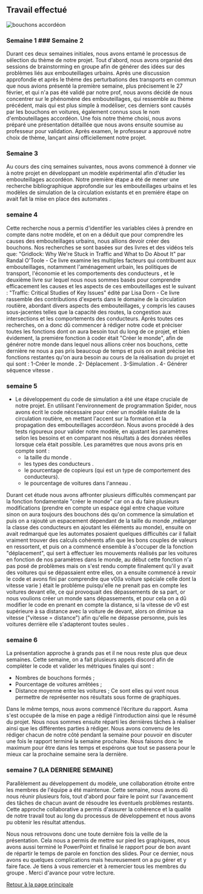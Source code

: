 ## Travail effectué 

![bouchons accordéon ](https://www.google.com/url?sa=i&url=https%3A%2F%2Fwww.leparisien.fr%2Finfo-paris-ile-de-france-oise%2Ftransports%2Fgrand-paris-le-matin-sur-lautoroute-67-de-votre-temps-de-trajet-se-passe-dans-les-bouchons-08-11-2022-U3ZLUH7XORG5VPAZSPVUMZQPHA.php&psig=AOvVaw05LmIy6fDx179hxN0z1FOG&ust=1714484667314000&source=images&cd=vfe&opi=89978449&ved=0CBIQjRxqFwoTCPjfvZ7H54UDFQAAAAAdAAAAABAE)
### Semaine 1  ### Semaine 2

Durant ces deux semaines initiales, nous avons entamé le processus de sélection du thème de notre projet. Tout d'abord, nous avons organisé des sessions de brainstorming en groupe afin de générer des idées sur des problèmes liés aux embouteillages urbains. Après une discussion approfondie et après le thème des perturbations des transports en commun que nous avions présenté la première semaine, plus précisement le 27 février, et qui n'a pas été validé par notre prof, nous avons décidé de nous concentrer sur le phénomène des embouteillages, qui ressemble au thème précédent, mais qui est plus simple à modéliser, ces derniers sont causés par les bouchons en voitures, également connus sous le nom d'embouteillages accordéon. Une fois notre thème choisi, nous avons préparé une présentation détaillée que nous avons ensuite soumise au professeur pour validation. Après examen, le professeur a approuvé notre choix de thème, lançant ainsi officiellement notre projet.
### Semaine 3

Au cours des cinq semaines suivantes, nous avons commencé à donner vie à notre projet en développant un modèle expérimental afin d'étudier les embouteillages accordéon. Notre première étape a été de mener une recherche bibliographique approfondie sur les embouteillages urbains et les modèles de simulation de la circulation existants et en premiére étape on avait fait la mise en place des automates .
### semaine 4

Cette recherche nous a permis d'identifier les variables clées à prendre en compte dans notre modèle, et on en a déduit que pour comprendre les causes des embouteillages urbains, nous allions devoir créer des bouchons.
Nos recherches se sont basées sur des livres et des vidéos tels que:
"Gridlock: Why We're Stuck in Traffic and What to Do About It" par Randal O'Toole - Ce livre examine les multiples facteurs qui contribuent aux embouteillages, notamment l'aménagement urbain, les politiques de transport, l'économie et les comportements des conducteurs , et le deuxième livre sur lequel nous nous sommes basés pour comprendre efficacement les causes et les aspects de ces embouteillages est le suivant :
"Traffic: Critical Studies of Key Issues" édité par Lisa Dorn - Ce livre rassemble des contributions d'experts dans le domaine de la circulation routière, abordant divers aspects des embouteillages, y compris les causes sous-jacentes telles que la capacité des routes, la congestion aux intersections et les comportements des conducteurs.
Après toutes ces recherches, on a donc dû commencer à rédiger notre code et préciser toutes les fonctions dont on aura besoin tout du long de ce projet, et bien évidement, la premiére fonction à coder était "Créer le monde", afin de générer notre monde dans lequel nous allions créer nos bouchons, cette dernière ne nous a pas pris beaucoup de temps et puis on avait précise les fonctions restantes qu'on aura besoin au cours de la réalisation du projet et qui sont :
1-Créer le monde .
2- Déplacement .
3-Simulation .
4- Générer séquence vitesse .

### semaine 5
- Le développement du code de simulation a été une étape cruciale de notre projet. En utilisant l'environnement de programmation Spider, nous avons écrit le code nécessaire pour créer un modèle réaliste de la circulation routière, en mettant l'accent sur la formation et la propagation des embouteillages accordéon. Nous avons procédé à des tests rigoureux pour valider notre modèle, en ajustant les paramètres selon les besoins  et en comparant nos résultats à des données réelles lorsque cela était possible.
Les paramétres que nous avons pris en compte sont :
   - la taille du monde .
   - les types des conducteurs .
   - le pourcentage de copieurs (qui est un type de comportement des conducteurs).
   - le pourcentage de voitures dans l'anneau .

Durant cet étude nous avons affronter plusieurs difficultés commençant par la fonction fondamentale "créer le monde" car on a du faire plusieurs modifications (prendre en compte un espace égal entre chaque voiture sinon on aura toujours des bouchons dés qu'on commence la simulation et puis on a rajouté un espacement dépendant de la taille du monde ,mélanger la classe des conducteurs en ajoutant les éléments au monde), ensuite on avait redmarqué que les automates posaient quelques difficultés car il fallait vraiment trouver des calculs cohérents afin que les bons couples de valeurs en ressortent, et puis on a commencé ensemble à s'occuper de la fonction "déplacement", qui sert à effectuer les mouvements réalisés par les voitures en fonction de nos paramètres dans le monde, au début cette fonction n'a pas posé de problèmes  mais on s'est rendu compte finalement qu'il y avait des voitures qui se dépassaient entre elles, on a ensuite commencé à revoir le code et avons fini par comprendre que v0(la voiture spéciale celle dont la vitesse varie ) était le probléme puisqu'elle ne prenait pas en compte les voitures devant elle, ce qui provoquait des dépassements de sa part, or nous voulions créer un monde sans dépassements, et pour cela on a dû modifier le code en prenant en compte la distance, si la vitesse de v0 est supérieure à sa distance avec la voiture de devant, alors on diminue sa vitesse ("vitesse = distance") afin qu'elle ne dépasse personne, puis les voitures derrière elle s'adapteront toutes seules .

### semaine 6
La présentation approche à grands pas et il ne nous reste plus que deux semaines. Cette semaine, on a fait plusieurs appels discord afin de compléter le code et valider les métriques finales qui sont :
   - Nombres de bouchons formés ;
   - Pourcentage de voitures arrêtées ;
   - Distance moyenne entre les voitures ;
Ce sont elles qui vont nous permettre de représenter nos résultats sous forme de graphiques.


Dans le même temps, nous avons commencé l’écriture du rapport. Asma s'est occupée de la mise en page a rédigé l’introduction ainsi que le résumé du projet. Nous nous sommes ensuite réparti les dernières tâches à réaliser ainsi que les différentes parties à rédiger. Nous avons convenu de les rédiger chacun de notre côté pendant la semaine pour pouvoir en discuter une fois le rapport terminé la semaine prochaine. Nous faisons donc le maximum pour être dans les temps et espérons que tout se passera pour le mieux car la prochaine semaine sera la dernière.


### semaine 7 (LA DERNIERE SEMAINE)
Parallèlement au développement du modèle, une collaboration étroite entre les membres de l'équipe a été maintenue. Cette semaine, nous avons dû nous réunir plusieurs fois, tout d'abord pour faire le point sur l'avancement des tâches de chacun avant de résoudre les éventuels problèmes restants. Cette approche collaborative a permis d'assurer la cohérence et la qualité de notre travail tout au long du processus de développement et nous avons pu obtenir les résultat attendus.

Nous nous retrouvons donc une toute dernière fois la veille de la présentation. 
Cela nous a permis de mettre sur pied les graphiques, nous avons aussi terminé le PowerPoint et finalisé le rapport pour de bon avant de répartir le temps de parole en fonction des slides. Pour ce dernier, nous avons eu quelques complications mais heureusement on a pu gérer et y faire face. 
Je tiens à vous remercier et à remercier tous les membres du groupe .
Merci d'avance pour votre lecture.




<a href="index.html"> Retour à la page principale </a>
